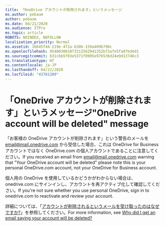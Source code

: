 ```yaml
---
title: 「OneDrive アカウントが削除されます」というメッセージ
ms.author: pebaum
author: pebaum
ms.date: 04/21/2020
ms.audience: ITPro
ms.topic: article
ROBOTS: NOINDEX, NOFOLLOW
localization_priority: Normal
ms.assetid: 16645f44-219e-4f2a-b30b-159a409b790c
ms.openlocfilehash: 954003081073312562941352b73afe5fa07bd4d1
ms.sourcegitcommit: 631cbb5f03e5371f0995e976536d24e9d13746c3
ms.translationtype: HT
ms.contentlocale: ja-JP
ms.lasthandoff: 04/22/2020
ms.locfileid: "43761209"
---
```

# <a name="onedrive-account-will-be-deleted-message"></a><span data-ttu-id="62dc3-102">「OneDrive アカウントが削除されます」というメッセージ</span><span class="sxs-lookup"><span data-stu-id="62dc3-102">"OneDrive account will be deleted" message</span></span>

<span data-ttu-id="62dc3-103">「お客様の OneDrive アカウントが削除されます」という警告のメールを email@mail.onedrive.com から受信した場合、これは OneDrive for Business アカウントではなく OneDrive.com の個人アカウントであることに注意してください。</span><span class="sxs-lookup"><span data-stu-id="62dc3-103">If you received an email from email@mail.onedrive.com warning that "Your OneDrive account will be deleted" please note this is your personal OneDrive.com account, not your OneDrive for Business account.</span></span> 
  
<span data-ttu-id="62dc3-104">個人用の OneDrive を使用しているかどうかがわからない場合は、onedrive.com にサインインし、アカウントを再アクティブ化して確認してください。</span><span class="sxs-lookup"><span data-stu-id="62dc3-104">If you're not sure whether you use personal OneDrive, sign in to onedrive.com to reactivate and review your account.</span></span>
  
<span data-ttu-id="62dc3-105">詳細については、「[アカウントが削除されるというメールを受け取ったのはなぜですか?](https://go.microsoft.com/fwlink/?linkid=2036151&amp;clcid=0x409)」を参照してください。</span><span class="sxs-lookup"><span data-stu-id="62dc3-105">For more information, see [Why did I get an email saying your account will be deleted?](https://go.microsoft.com/fwlink/?linkid=2036151&amp;clcid=0x409)</span></span>
  

